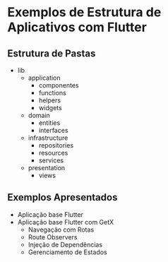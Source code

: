 # Exemplos de Estrutura de Aplicativos com Flutter

## Estrutura de Pastas

* lib
  * application
    * componentes
    * functions
    * helpers
    * widgets
  * domain
    * entities
    * interfaces
  * infrastructure
    * repositories
    * resources
    * services
  * presentation
    * views

## Exemplos Apresentados

* Aplicação base Flutter
* Aplicação base Flutter com GetX
  * Navegação com Rotas
  * Route Observers
  * Injeção de Dependências
  * Gerenciamento de Estados

